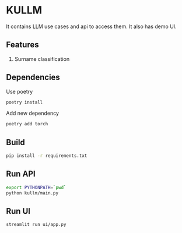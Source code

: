 # KULLM

It contains LLM use cases and api to access them. It also has demo UI.

## Features

1. Surname classification

## Dependencies

Use poetry

```bash 
poetry install
```

Add new dependency

```bash
poetry add torch
```

## Build

```bash
pip install -r requirements.txt
```

## Run API

```bash
export PYTHONPATH=`pwd`
python kullm/main.py
```


## Run UI

```bash
streamlit run ui/app.py
```


